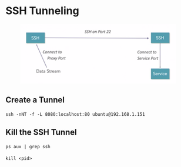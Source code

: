 # SSH Tunneling

<figure><img src="../../.gitbook/assets/image (29).png" alt=""><figcaption></figcaption></figure>

## Create a Tunnel

```
ssh -nNT -f -L 8080:localhost:80 ubuntu@192.168.1.151
```

## Kill the SSH Tunnel

```
ps aux | grep ssh

kill <pid>
```

